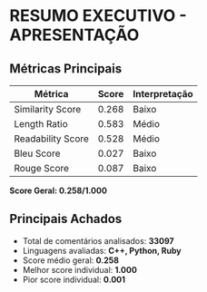 # RESUMO EXECUTIVO - APRESENTAÇÃO

## Métricas Principais

| Métrica | Score | Interpretação |
|---------|--------|---------------|
| Similarity Score | 0.268 | Baixo |
| Length Ratio | 0.583 | Médio |
| Readability Score | 0.528 | Médio |
| Bleu Score | 0.027 | Baixo |
| Rouge Score | 0.087 | Baixo |

**Score Geral: 0.258/1.000**

## Principais Achados

- Total de comentários analisados: **33097**
- Linguagens avaliadas: **C++, Python, Ruby**
- Score médio geral: **0.258**
- Melhor score individual: **1.000**
- Pior score individual: **0.001**
